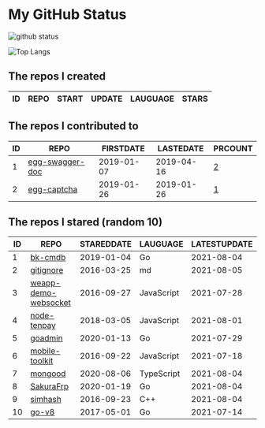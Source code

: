 # My GitHub Status

<img src="https://github-readme-stats-1.yihong0618.vercel.app/api?username=jc-lathander&show_icons=true&&&hide_title=true&count_private=true" alt="github status" />

![Top Langs](https://github-readme-stats-1.yihong0618.vercel.app/api/top-langs/?username=jc-lathander&layout=compact)

<!--START_SECTION:my_github-->
## The repos I created
| ID | REPO | START | UPDATE | LAUGUAGE | STARS |
|----|------|-------|--------|----------|-------|

## The repos I contributed to
| ID |                                REPO                                | FIRSTDATE  | LASTEDATE  |                                          PRCOUNT                                           |
|----|--------------------------------------------------------------------|------------|------------|--------------------------------------------------------------------------------------------|
|  1 | [egg-swagger-doc](https://github.com/Yanshijie-EL/egg-swagger-doc) | 2019-01-07 | 2019-04-16 | [2](https://github.com/Yanshijie-EL/egg-swagger-doc/pulls?q=is%3Apr+author%3Ajc-lathander) |
|  2 | [egg-captcha](https://github.com/Raoul1996/egg-captcha)            | 2019-01-26 | 2019-01-26 | [1](https://github.com/Raoul1996/egg-captcha/pulls?q=is%3Apr+author%3Ajc-lathander)        |

## The repos I stared (random 10)
| ID |                                  REPO                                   | STAREDDATE |  LAUGUAGE  | LATESTUPDATE |
|----|-------------------------------------------------------------------------|------------|------------|--------------|
|  1 | [bk-cmdb](https://github.com/Tencent/bk-cmdb)                           | 2019-01-04 | Go         | 2021-08-04   |
|  2 | [gitignore](https://github.com/github/gitignore)                        | 2016-03-25 | md         | 2021-08-05   |
|  3 | [weapp-demo-websocket](https://github.com/CFETeam/weapp-demo-websocket) | 2016-09-27 | JavaScript | 2021-07-28   |
|  4 | [node-tenpay](https://github.com/befinal/node-tenpay)                   | 2018-03-05 | JavaScript | 2021-08-01   |
|  5 | [goadmin](https://github.com/CrazyRocks/goadmin)                        | 2020-01-13 | Go         | 2021-07-29   |
|  6 | [mobile-toolkit](https://github.com/angular/mobile-toolkit)             | 2016-09-22 | JavaScript | 2021-07-18   |
|  7 | [mongood](https://github.com/renzholy/mongood)                          | 2020-08-06 | TypeScript | 2021-08-04   |
|  8 | [SakuraFrp](https://github.com/ZeroDream-CN/SakuraFrp)                  | 2020-01-19 | Go         | 2021-08-04   |
|  9 | [simhash](https://github.com/yanyiwu/simhash)                           | 2016-09-23 | C++        | 2021-08-04   |
| 10 | [go-v8](https://github.com/lazytiger/go-v8)                             | 2017-05-01 | Go         | 2021-07-14   |

<!--END_SECTION:my_github-->
